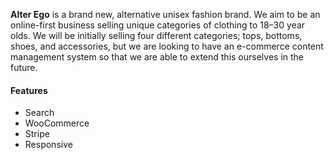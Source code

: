 **Alter Ego** is a brand new, alternative unisex fashion brand. We aim to be an online-first business selling unique categories of clothing to 18–30 year olds.
We will be initially selling four different categories; tops, bottoms, shoes, and accessories, but we are looking to have an e-commerce content management system so that we are able to extend this ourselves in the future.

#### Features
- Search
- WooCommerce
- Stripe
- Responsive
